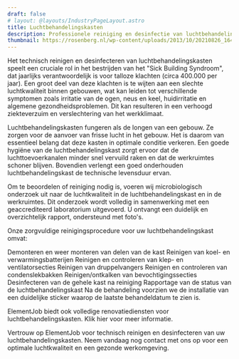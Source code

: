 ```yaml
---
draft: false
# layout: @layouts/IndustryPageLayout.astro
title: Luchtbehandelingskasten
description: Professionele reiniging en desinfectie van luchtbehandelinskasten.
thumbnail: https://rosenberg.nl/wp-content/uploads/2013/10/20210826_164050.jpg
---
```



Het technisch reinigen en desinfecteren van luchtbehandelingskasten speelt een cruciale rol in het bestrijden van het "Sick Building Syndroom", dat jaarlijks verantwoordelijk is voor talloze klachten (circa 400.000 per jaar). Een groot deel van deze klachten is te wijten aan een slechte luchtkwaliteit binnen gebouwen, wat kan leiden tot verschillende symptomen zoals irritatie van de ogen, neus en keel, huidirritatie en algemene gezondheidsproblemen. Dit kan resulteren in een verhoogd ziekteverzuim en verslechtering van het werkklimaat.

Luchtbehandelingskasten fungeren als de longen van een gebouw. Ze zorgen voor de aanvoer van frisse lucht in het gebouw. Het is daarom van essentieel belang dat deze kasten in optimale conditie verkeren. Een goede hygiëne van de luchtbehandelingskast zorgt ervoor dat de luchttoevoerkanalen minder snel vervuild raken en dat de werkruimtes schoner blijven. Bovendien verlengt een goed onderhouden luchtbehandelingskast de technische levensduur ervan.

Om te beoordelen of reiniging nodig is, voeren wij microbiologisch onderzoek uit naar de luchtkwaliteit in de luchtbehandelingskast en in de werkruimtes. Dit onderzoek wordt volledig in samenwerking met een geaccrediteerd laboratorium uitgevoerd. U ontvangt een duidelijk en overzichtelijk rapport, ondersteund met foto's.

Onze zorgvuldige reinigingsprocedure voor uw luchtbehandelingskast omvat:

Demonteren en weer monteren van delen van de kast
Reinigen van koel- en verwarmingsbatterijen
Reinigen en controleren van klep- en ventilatorsecties
Reinigen van druppelvangers
Reinigen en controleren van condenslekbakken
Reinigen/ontkalken van bevochtigingssecties
Desinfecteren van de gehele kast na reiniging
Rapportage van de status van de luchtbehandelingskast
Na de behandeling voorzien we de installatie van een duidelijke sticker waarop de laatste behandeldatum te zien is.

ElementJob biedt ook volledige renovatiediensten voor luchtbehandelingskasten. Klik hier voor meer informatie.

Vertrouw op ElementJob voor technisch reinigen en desinfecteren van uw luchtbehandelingskasten. Neem vandaag nog contact met ons op voor een optimale luchtkwaliteit en een gezonde werkomgeving.